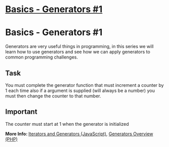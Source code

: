 # [Basics - Generators #1](https://www.codewars.com/kata/basics-generators-number-1 "https://www.codewars.com/kata/5636840bd87777688b00006c")

<h1>Basics - Generators #1</h1>
Generators are very useful things in programming, in this series we will learn how to use generators and see how we can apply generators to common programming challenges.

<h2>Task</h2>
You must complete the generator function that must increment a counter by 1 each time also if a argument is supplied (will always be a number) you must then change the counter to that number.

<h2>Important</h2>
The counter must start at 1 when the generator is initialized

<strong>More Info: </strong><a href="https://developer.mozilla.org/en-US/docs/Web/JavaScript/Guide/Iterators_and_Generators">Iterators and Generators (JavaScript)</a>, [Generators Overview (PHP)](http://php.net/manual/en/language.generators.overview.php)